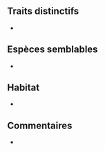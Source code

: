 
<!--




-->

## Traits distinctifs

-

## Espèces semblables

-

## Habitat

-

## Commentaires

-


